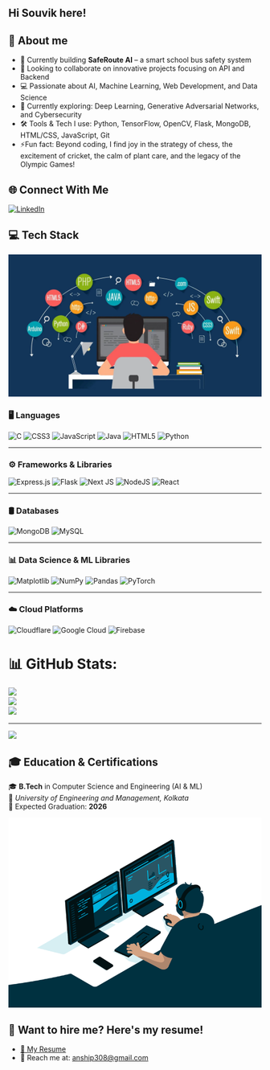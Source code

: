 ## Hi Souvik here!

## 💫 About me

- 🚀 Currently building **SafeRoute AI** – a smart school bus safety system</br>
- 🤝 Looking to collaborate on innovative projects focusing on API and Backend</br>
- 💻 Passionate about AI, Machine Learning, Web Development, and Data Science</br>
- 🌱 Currently exploring: Deep Learning, Generative Adversarial Networks, and Cybersecurity</br>
- 🛠️ Tools & Tech I use: Python, TensorFlow, OpenCV, Flask, MongoDB, HTML/CSS, JavaScript, Git</br>
- ⚡Fun fact: Beyond coding, I find joy in the strategy of chess, the excitement of cricket, the calm of plant care, and the legacy of the Olympic Games!<br/>

## 🌐 Connect With Me

[![LinkedIn](https://img.shields.io/badge/LinkedIn-blue?style=for-the-badge&logo=linkedin&logoColor=white)](www.linkedin.com/in/souvik-mukherjee-736740280)



## 💻 Tech Stack

![Tech Stack Banner](https://github.com/Anshi016/Anshi016/blob/776aec0b23c7d76cc3e1464451e741f4f0352d5b/static/tech-stack-banner.png)


### 🖥️ Languages
![C](https://img.shields.io/badge/c-%2300599C.svg?style=for-the-badge&logo=c&logoColor=white) 
![CSS3](https://img.shields.io/badge/css3-%231572B6.svg?style=for-the-badge&logo=css3&logoColor=white)
![JavaScript](https://img.shields.io/badge/javascript-%23323330.svg?style=for-the-badge&logo=javascript&logoColor=%23F7DF1E) 
![Java](https://img.shields.io/badge/java-%23ED8B00.svg?style=for-the-badge&logo=openjdk&logoColor=white) 
![HTML5](https://img.shields.io/badge/html5-%23E34F26.svg?style=for-the-badge&logo=html5&logoColor=white) 
![Python](https://img.shields.io/badge/python-3670A0?style=for-the-badge&logo=python&logoColor=ffdd54)

---

### ⚙️ Frameworks & Libraries
![Express.js](https://img.shields.io/badge/express.js-%23404d59.svg?style=for-the-badge&logo=express&logoColor=%2361DAFB) 
![Flask](https://img.shields.io/badge/flask-%23000.svg?style=for-the-badge&logo=flask&logoColor=white) 
![Next JS](https://img.shields.io/badge/Next-black?style=for-the-badge&logo=next.js&logoColor=white)
![NodeJS](https://img.shields.io/badge/node.js-6DA55F?style=for-the-badge&logo=node.js&logoColor=white) 
![React](https://img.shields.io/badge/react-%2320232a.svg?style=for-the-badge&logo=react&logoColor=%2361DAFB)

---

### 🛢️ Databases
![MongoDB](https://img.shields.io/badge/MongoDB-%234ea94b.svg?style=for-the-badge&logo=mongodb&logoColor=white) 
![MySQL](https://img.shields.io/badge/mysql-4479A1.svg?style=for-the-badge&logo=mysql&logoColor=white) 

---

### 📊 Data Science & ML Libraries
![Matplotlib](https://img.shields.io/badge/Matplotlib-%23ffffff.svg?style=for-the-badge&logo=Matplotlib&logoColor=black)
![NumPy](https://img.shields.io/badge/numpy-%23013243.svg?style=for-the-badge&logo=numpy&logoColor=white) 
![Pandas](https://img.shields.io/badge/pandas-%23150458.svg?style=for-the-badge&logo=pandas&logoColor=white) 
![PyTorch](https://img.shields.io/badge/PyTorch-%23EE4C2C.svg?style=for-the-badge&logo=PyTorch&logoColor=white)

---

### ☁️ Cloud Platforms
![Cloudflare](https://img.shields.io/badge/Cloudflare-F38020?style=for-the-badge&logo=Cloudflare&logoColor=white)
![Google Cloud](https://img.shields.io/badge/GoogleCloud-%234285F4.svg?style=for-the-badge&logo=google-cloud&logoColor=white) 
![Firebase](https://img.shields.io/badge/firebase-%23039BE5.svg?style=for-the-badge&logo=firebase) 


# 📊 GitHub Stats:
![](https://github-readme-stats.vercel.app/api?username=Anshi016&theme=merko&hide_border=false&include_all_commits=false&count_private=false)<br/>
![](https://nirzak-streak-stats.vercel.app/?user=Anshi016&theme=merko&hide_border=false)<br/>
![](https://github-readme-stats.vercel.app/api/top-langs/?username=Anshi016&theme=merko&hide_border=false&include_all_commits=false&count_private=false&layout=compact)

---
[![](https://visitcount.itsvg.in/api?id=Anshi016&icon=0&color=0)](https://visitcount.itsvg.in)

## 🎓 Education & Certifications

🎓 **B.Tech** in Computer Science and Engineering (AI & ML)  
📍 *University of Engineering and Management, Kolkata*  
📅 Expected Graduation: **2026**


![Tech Stack Banner](https://github.com/Anshi016/Anshi016/blob/3725f40ab94c5e3105f3b165f542d2fc0cd514f9/static/gif_1.gif)



## 💼 Want to hire me? Here's my resume!
- [📄 My Resume](https://github.com/Anshi016/Anshi016/raw/main/static/NEW_CV.pdf)
- 📧 Reach me at: [anship308@gmail.com](mailto:anship308@gmail.com)




